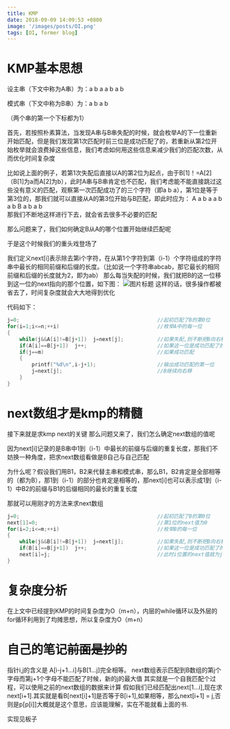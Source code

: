 ```yaml
---
title: KMP
date: 2018-09-09 14:09:53 +0800
image: '/images/posts/OI.png'
tags: [OI, former blog]
---
```


# KMP基本思想
设主串（下文中称为A串）为：a b a a b a b

模式串（下文中称为B串）为：a b a b

（两个串的第一个下标都为1）

首先，若按照朴素算法，当发现A串与B串失配的时候，就会枚举A的下一位重新开始匹配，但是我们发现第1次匹配时前三位是成功匹配了的，若重新从第2位开始枚举就会浪费掉这些信息，我们考虑如何用这些信息来减少我们的匹配次数，从而优化时间复杂度

比如说上面的例子，若第1次失配后直接以A的第2位为起点，由于B[1]！=A[2]（B[1]为a而A[2]为b），此时A串与B串肯定也不匹配，我们考虑能不能直接跳过这些没有意义的匹配，观察第一次匹配成功了的三个字符（即a b a），第1位是等于第3位的，那我们就可以直接从A的第3位开始与B匹配，即此时应为：
A	a	b	a	a	b	a	b
B	 	 	a	b	a	b	 
那我们不断地这样进行下去，就会省去很多不必要的匹配

那么问题来了，我们如何确定B从A的哪个位置开始继续匹配呢

于是这个时候我们的重头戏登场了

我们定义next[i]表示除去第i个字符，在从第1个字符到第（i-1）个字符组成的字符串中最长的相同前缀和后缀的长度。（比如说一个字符串abcab，那它最长的相同前缀和后缀的长度就为2，即为ab）
那么每当失配的时候，我们就把B的这一位移到这一位的next指向的那个位置，如下图：
![图片标题](https://cdn.risingentropy.top/images/posts/bda8e11ab644129e20019dc.png)
这样的话，很多操作都被省去了，时间复杂度就会大大地得到优化

代码如下：
```cpp
j=0;                                             //起初匹配了B的第0位 
for(i=1;i<=n;++i)                                //枚举A中的每一位 
{
	while(j&&A[i]!=B[j+1])  j=next[j];           //如果失配,则不断把B向右移,直到成功匹配 
	if(A[i]==B[j+1])  j++;                       //如果这一位是成功匹配了的,那j就移到下一位 
	if(j==m)                                     //如果成功匹配 
	{
		printf("%d\n",i-j+1);                    //输出成功匹配的第一位 
		j=next[j];                               //B继续向右移 
	}
}
```
# next数组才是kmp的精髓
接下来就是求kmp next的关键
那么问题又来了，我们怎么确定next数组的值呢

因为next[i]记录的是B串中1到（i-1）中最长的前缀与后缀的重复长度，那我们不妨换一种角度，把求next数组看做是B自己与自己匹配

为什么呢？假设我们用B1，B2来代替主串和模式串，那么B1，B2肯定是全部相等的（都为B），那1到（i-1）的部分也肯定是相等的，那next[i]也可以表示成1到（i-1）中B2的前缀与B1的后缀相同的最长的重复长度

那就可以用刚才的方法来求next数组
```cpp
j=0;                                             //起初匹配了B的第0位 
next[1]=0;                                       //第1位的next值为0 
for(i=2;i<=m;++i)                                //枚举B的每一位 
{
	while(j&&B[i]!=B[j+1])  j=next[j];           //如果失配,则不断把B向右移,直到成功匹配 
	if(B[i]==B[j+1])  j++;                       //如果这一位是成功匹配了的,那j就移到下一位 
	next[i]=j;                                   //此时i位置的next值就为j 
}
```
# 复杂度分析
在上文中已经提到KMP的时间复杂度为O（m+n），内层的while循环以及外层的for循环利用到了均摊思想，所以复杂度为O（m+n）

# 自己的笔记~~前面是抄的~~
指针i,j的含义是
A[i-j+1...i]与B[1...j]完全相等。
next数组表示匹配到B数组的第j个字母而第j+1个字母不能匹配了时候，新的j的最大值
其实就是一个自我匹配个过程，可以使用之前的next数组的数据来计算
假如我们已经匹配出next[1...i],现在求next[i+1].其实就是看B[next[i]+1]是否等于B[i+1],如果相等，那么next[i+1] = j,否则是p[p[i]]大概就是这个意思，应该能理解，实在不能就看上面的书.

实现见板子